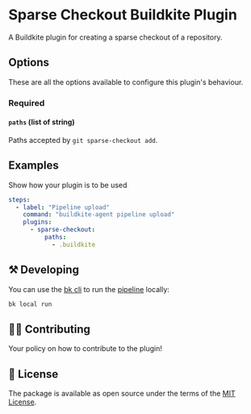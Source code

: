# Sparse Checkout Buildkite Plugin

A Buildkite plugin for creating a sparse checkout of a repository.

## Options

These are all the options available to configure this plugin's behaviour.

### Required

#### `paths` (list of string)

Paths accepted by `git sparse-checkout add`.

## Examples

Show how your plugin is to be used

```yaml
steps:
  - label: "Pipeline upload"
    command: "buildkite-agent pipeline upload"
    plugins:
      - sparse-checkout:
          paths:
            - .buildkite
```

## ⚒ Developing

You can use the [bk cli](https://github.com/buildkite/cli) to run the [pipeline](.buildkite/pipeline.yml) locally:

```bash
bk local run
```

## 👩‍💻 Contributing

Your policy on how to contribute to the plugin!

## 📜 License

The package is available as open source under the terms of the [MIT License](https://opensource.org/licenses/MIT).
